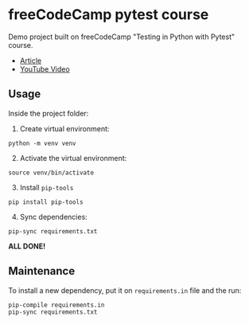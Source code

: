 # freeCodeCamp pytest course

Demo project built on freeCodeCamp "Testing in Python with Pytest" course.

- [Article](https://www.freecodecamp.org/news/testing-in-python-with-pytest/)
- [YouTube Video](https://www.youtube.com/watch?v=cHYq1MRoyI0)

## Usage

Inside the project folder:

1. Create virtual environment:

```
python -m venv venv
```

2. Activate the virtual environment:

```
source venv/bin/activate
```

3. Install `pip-tools`

```
pip install pip-tools
```

4. Sync dependencies:

```
pip-sync requirements.txt
```

**ALL DONE!**

## Maintenance

To install a new dependency, put it on `requirements.in` file and the run:

```
pip-compile requirements.in
pip-sync requirements.txt
```

